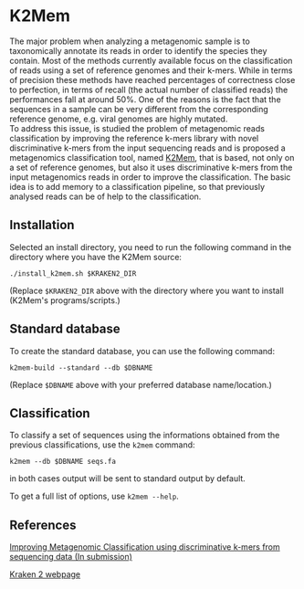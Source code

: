 K2Mem
=====

The major problem when analyzing a metagenomic sample is to taxonomically annotate its reads in order to identify the species they contain.
Most of the methods currently available focus on the classification of reads using a set of reference genomes and their k-mers. While in terms of precision these methods have reached percentages of correctness close to perfection, in terms of recall (the actual number of classified reads) the performances fall at around 50%. 
One of the reasons is the fact that the sequences in a sample can be very different from the corresponding reference genome, e.g. viral genomes are highly mutated.  
To address this issue, is studied the problem of metagenomic reads classification by improving the reference k-mers library with novel discriminative k-mers from the input sequencing reads
and is proposed a metagenomics classification tool, named [K2Mem](), that is based, not only on a set of reference genomes, but also it uses discriminative k-mers from the input metagenomics reads in order to improve the classification. The basic idea is to add memory to a classification pipeline, so that previously analysed reads can be of help to the classification.

Installation
------------
Selected an install directory, you need to run the following command in the directory where you have the K2Mem source:

    ./install_k2mem.sh $KRAKEN2_DIR

(Replace `$KRAKEN2_DIR` above with the directory where you want to install (K2Mem's programs/scripts.)

Standard database
-----------------
To create the standard database, you can use the following command:

    k2mem-build --standard --db $DBNAME

(Replace `$DBNAME` above with your preferred database name/location.)

Classification
--------------
To classify a set of sequences using the informations obtained from the previous classifications, use the `k2mem` command:

    k2mem --db $DBNAME seqs.fa

in both cases output will be sent to standard output by default.

To get a full list of options, use  `k2mem --help`.

References
----------
[Improving Metagenomic Classification using discriminative k-mers from sequencing data (In submission)]()

[Kraken 2 webpage](https://ccb.jhu.edu/software/kraken2/)